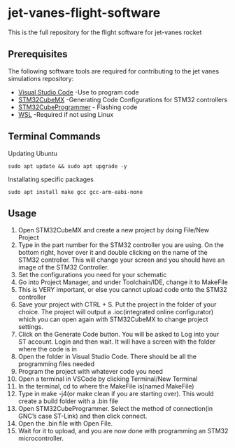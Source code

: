 # jet-vanes-flight-software

This is the full repository for the flight software for jet-vanes rocket

## Prerequisites

The following software tools are required for contributing to the jet vanes simulations repository:
- [Visual Studio Code](https://code.visualstudio.com/) -Use to program code
- [STM32CubeMX](https://www.st.com/en/development-tools/stm32cubemx.html) -Generating Code Configurations for STM32 controllers
- [STM32CubeProgrammer](https://www.st.com/en/development-tools/stm32cubeprog.html) - Flashing code
- [WSL](https://learn.microsoft.com/en-us/windows/wsl/install) -Required if not using Linux


## Terminal Commands
Updating Ubuntu

```
sudo apt update && sudo apt upgrade -y
```

Installating specific packages

```
sudo apt install make gcc gcc-arm-eabi-none
```

## Usage

1. Open STM32CubeMX and create a new project by doing File/New Project
2. Type in the part number for the STM32 controller you are using. On the bottom right, hover over it and double clicking on the name of the STM32  controller. This will change your screen and you should have an image of the STM32 Controller. 
3. Set the configurations you need for your schematic
4. Go into Project Manager, and under Toolchain/IDE, change it to MakeFile
5. This is VERY important, or else you cannot upload code onto the STM32 controller
6. Save your project with CTRL + S. Put the project in the folder of your choice. The project will output a .ioc(integrated online configurator) which you can open again with STM32CubeMX to change project settings.
7. Click on the Generate Code button. You will be asked to Log into your ST account. Login and then wait. It will have a screen with the folder where the code is in
8. Open the folder in Visual Studio Code. There should be all the programming files needed
9. Program the project with whatever code you need
10. Open a terminal in VSCode by clicking Terminal/New Terminal
11. In the terminal, cd to where the MakeFile is(named MakeFile)
12. Type in make -j4(or make clean if you are starting over). This would create a build folder with a .bin file
13. Open STM32CubeProgrammer. Select the method of connection(in GNC’s case ST-Link) and then click connect.
14. Open the .bin file with Open File. 
15. Wait for it to upload, and you are now done with programming an STM32 microcontroller. 

